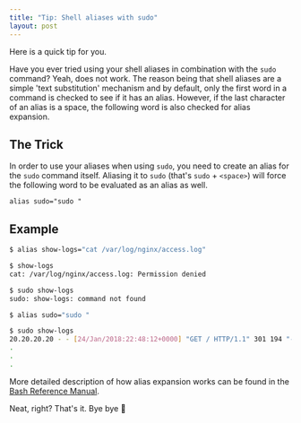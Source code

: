 ```yaml
---
title: "Tip: Shell aliases with sudo"
layout: post
---
```


Here is a quick tip for you.

Have you ever tried using your shell aliases in combination with the `sudo` command? Yeah, does not work. The reason being that shell aliases are a simple 'text substitution' mechanism and by default, only the first word in a command is checked to see if it has an alias. However, if the last character of an alias is a space, the following word is also checked for alias expansion.

## The Trick

In order to use your aliases when using `sudo`, you need to create an alias for the `sudo` command itself. Aliasing it to `sudo` (that's `sudo` + `<space>`) will force the following word to be evaluated as an alias as well.

```shell
alias sudo="sudo "
```

## Example

```bash
$ alias show-logs="cat /var/log/nginx/access.log"

$ show-logs
cat: /var/log/nginx/access.log: Permission denied

$ sudo show-logs
sudo: show-logs: command not found

$ alias sudo="sudo "

$ sudo show-logs
20.20.20.20 - - [24/Jan/2018:22:48:12+0000] "GET / HTTP/1.1" 301 194 "-" "Mozilla/5.0 (Windows NT 10.0; Win64; x64) AppleWebKit/537.36 (KHTML, like Gecko) Chrome/57.0.2987.133 Safari/537.36"
.
.
.
```

More detailed description of how alias expansion works can be found in the [Bash Reference Manual](http://www.gnu.org/software/bash/manual/bashref.html#Aliases).

Neat, right? That's it. Bye bye 👋
